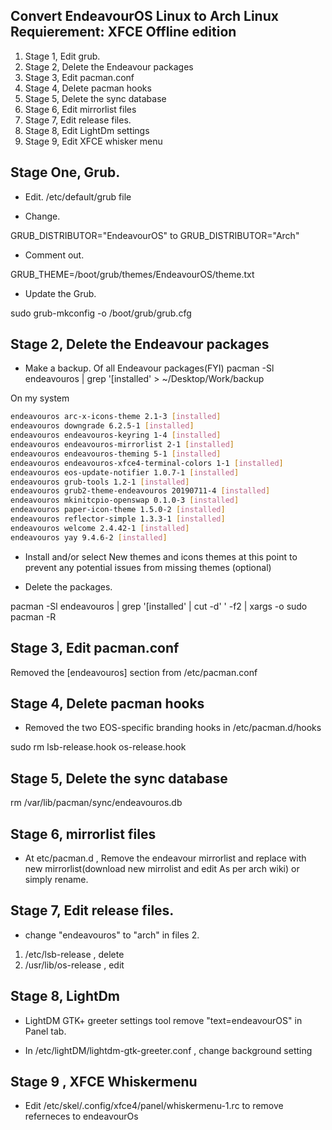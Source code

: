 Convert EndeavourOS Linux to Arch Linux
Requierement: XFCE Offline edition
-----------

1. Stage 1, Edit grub. 
2. Stage 2, Delete the Endeavour packages
3. Stage 3, Edit pacman.conf
4. Stage 4, Delete pacman hooks
5. Stage 5, Delete the sync database
6. Stage 6, Edit mirrorlist files
7. Stage 7, Edit release files.
8. Stage 8, Edit LightDm settings
9. Stage 9, Edit XFCE whisker menu 

Stage One, Grub.
------------

* Edit. /etc/default/grub file


* Change.

GRUB_DISTRIBUTOR="EndeavourOS"
to
GRUB_DISTRIBUTOR="Arch"

* Comment out.

GRUB_THEME=/boot/grub/themes/EndeavourOS/theme.txt

* Update the Grub.

sudo grub-mkconfig -o /boot/grub/grub.cfg

Stage 2, Delete the Endeavour packages
-----------------

* Make a backup. Of all Endeavour packages(FYI)
pacman -Sl endeavouros | grep '\[installed' > ~/Desktop/Work/backup

On my system 
```sh
endeavouros arc-x-icons-theme 2.1-3 [installed]
endeavouros downgrade 6.2.5-1 [installed]
endeavouros endeavouros-keyring 1-4 [installed]
endeavouros endeavouros-mirrorlist 2-1 [installed]
endeavouros endeavouros-theming 5-1 [installed]
endeavouros endeavouros-xfce4-terminal-colors 1-1 [installed]
endeavouros eos-update-notifier 1.0.7-1 [installed]
endeavouros grub-tools 1.2-1 [installed]
endeavouros grub2-theme-endeavouros 20190711-4 [installed]
endeavouros mkinitcpio-openswap 0.1.0-3 [installed]
endeavouros paper-icon-theme 1.5.0-2 [installed]
endeavouros reflector-simple 1.3.3-1 [installed]
endeavouros welcome 2.4.42-1 [installed]
endeavouros yay 9.4.6-2 [installed]
```

* Install and/or select New themes and icons themes at this point to  prevent any potential issues from missing themes (optional)

* Delete the packages.

pacman -Sl endeavouros | grep '\[installed' | cut -d' ' -f2 | xargs -o sudo pacman -R


Stage 3, Edit pacman.conf
----------------------

Removed the [endeavouros] section from /etc/pacman.conf


Stage 4, Delete pacman hooks
----------------

* Removed the two EOS-specific branding hooks in /etc/pacman.d/hooks

sudo rm lsb-release.hook os-release.hook 


Stage 5, Delete the sync database
-----------------

rm /var/lib/pacman/sync/endeavouros.db

Stage 6, mirrorlist files
------------------

* At etc/pacman.d , Remove the endeavour mirrorlist and replace with new mirrorlist(download new mirrolist and edit 
As per arch wiki) or simply rename.

Stage 7, Edit release files.
-----------------------
 
* change "endeavouros" to "arch"  in files 2.

1. /etc/lsb-release    , delete
2. /usr/lib/os-release    ,  edit 


Stage 8, LightDm 
------------------------------

* LightDM GTK+ greeter settings tool remove "text=endeavourOS" in Panel tab.
 
* In /etc/lightDM/lightdm-gtk-greeter.conf , change background setting

Stage 9 , XFCE Whiskermenu
-------------------------
* Edit /etc/skel/.config/xfce4/panel/whiskermenu-1.rc to remove referneces to endeavourOs
